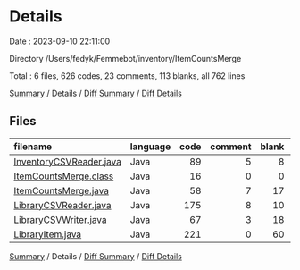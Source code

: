 # Details

Date : 2023-09-10 22:11:00

Directory /Users/fedyk/Femmebot/inventory/ItemCountsMerge

Total : 6 files,  626 codes, 23 comments, 113 blanks, all 762 lines

[Summary](results.md) / Details / [Diff Summary](diff.md) / [Diff Details](diff-details.md)

## Files
| filename | language | code | comment | blank | total |
| :--- | :--- | ---: | ---: | ---: | ---: |
| [InventoryCSVReader.java](/InventoryCSVReader.java) | Java | 89 | 5 | 8 | 102 |
| [ItemCountsMerge.class](/ItemCountsMerge.class) | Java | 16 | 0 | 0 | 16 |
| [ItemCountsMerge.java](/ItemCountsMerge.java) | Java | 58 | 7 | 17 | 82 |
| [LibraryCSVReader.java](/LibraryCSVReader.java) | Java | 175 | 8 | 10 | 193 |
| [LibraryCSVWriter.java](/LibraryCSVWriter.java) | Java | 67 | 3 | 18 | 88 |
| [LibraryItem.java](/LibraryItem.java) | Java | 221 | 0 | 60 | 281 |

[Summary](results.md) / Details / [Diff Summary](diff.md) / [Diff Details](diff-details.md)